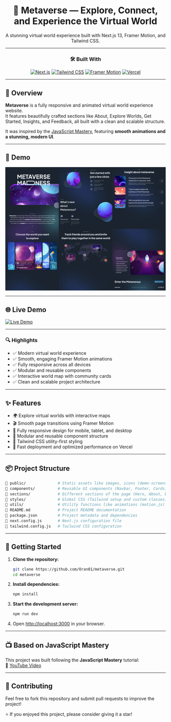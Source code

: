 <div align="center">

# 🚀 Metaverse — Explore, Connect, and Experience the Virtual World

A stunning virtual world experience built with Next.js 13, Framer Motion, and Tailwind CSS.

</div>

---

<div align="center">

### 🛠 Built With

[![Next.js](https://img.shields.io/badge/Next.js-000000?style=for-the-badge&logo=next.js&logoColor=white)](https://nextjs.org/)
[![Tailwind CSS](https://img.shields.io/badge/Tailwind_CSS-38B2AC?style=for-the-badge&logo=tailwind-css&logoColor=white)](https://tailwindcss.com/)
[![Framer Motion](https://img.shields.io/badge/Framer_Motion-0055FF?style=for-the-badge&logo=framer&logoColor=white)](https://www.framer.com/motion/)
[![Vercel](https://img.shields.io/badge/Vercel-000000?style=for-the-badge&logo=vercel&logoColor=white)](https://vercel.com/)

</div>

---

## 🧠 Overview

**Metaverse** is a fully responsive and animated virtual world experience website.  
It features beautifully crafted sections like About, Explore Worlds, Get Started, Insights, and Feedback, all built with a clean and scalable structure.

It was inspired by the [JavaScript Mastery](https://www.youtube.com/@javascriptmastery), featuring **smooth animations and a stunning, modern UI**.

---

## 📸 Demo

![Demo Screenshot](public/demo-screenshot.png)

---

## 🌐 Live Demo

[![Live Demo](https://img.shields.io/badge/Visit_Live_Demo-0A66C2?style=for-the-badge&logo=vercel&logoColor=white)](https://metaverse-two-pearl.vercel.app/)

---

### 🔍 Highlights

- ✅ Modern virtual world experience
- ✅ Smooth, engaging Framer Motion animations
- ✅ Fully responsive across all devices
- ✅ Modular and reusable components
- ✅ Interactive world map with community cards
- ✅ Clean and scalable project architecture

---

## ✨ Features

- 🌍 Explore virtual worlds with interactive maps
- 🎬 Smooth page transitions using Framer Motion
- 📱 Fully responsive design for mobile, tablet, and desktop
- 🧩 Modular and reusable component structure
- 🎨 Tailwind CSS utility-first styling
- 🚀 Fast deployment and optimized performance on Vercel

---

## 📦 Project Structure

```bash
📁 public/              # Static assets like images, icons (demo-screenshot.png, map images, people images, etc.)
📁 components/          # Reusable UI components (Navbar, Footer, Cards, CustomTexts, etc.)
📁 sections/            # Different sections of the page (Hero, About, Explore, World, Insights, etc.)
📁 styles/              # Global CSS (Tailwind setup and custom classes)
📁 utils/               # Utility functions like animations (motion.js)
📄 README.md            # Project README documentation
📄 package.json         # Project metadata and dependencies
📄 next.config.js       # Next.js configuration file
📄 tailwind.config.js   # Tailwind CSS configuration
```

---

## 🚀 Getting Started

1. **Clone the repository:**

   ```bash
   git clone https://github.com/Oran01/metaverse.git
   cd metaverse
   ```

2. **Install dependencies:**

   ```bash
   npm install
   ```

3. **Start the development server:**

   ```bash
   npm run dev
   ```

4. Open [http://localhost:3000](http://localhost:3000) in your browser.

---

## 📺 Based on JavaScript Mastery

This project was built following the **JavaScript Mastery** tutorial:  
🔗 [YouTube Video](https://www.youtube.com/watch?v=ugCN_gynFYw)

---

## 🤝 Contributing

Feel free to fork this repository and submit pull requests to improve the project!

⭐ If you enjoyed this project, please consider giving it a star!
